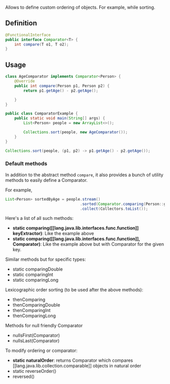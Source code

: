 
Allows to define custom ordering of objects. For example, while sorting.

## Definition
```java
@FunctionalInterface
public interface Comparator<T> {
    int compare(T o1, T o2);
}
```

## Usage

```java
class AgeComparator implements Comparator<Person> {
    @Override
    public int compare(Person p1, Person p2) {
        return p1.getAge() - p2.getAge();   

    }
}

public class ComparatorExample {
    public static void main(String[] args) {
        List<Person> people = new ArrayList<>();

        Collections.sort(people, new AgeComparator());
    }
}
```

```java
Collections.sort(people, (p1, p2) -> p1.getAge() - p2.getAge());
```

### Default methods

In addition to the abstract method `compare`, it also provides a bunch of utility methods to easily define a Comparator.

For example,

```java
List<Person> sortedByAge = people.stream()
                                 .sorted(Comparator.comparing(Person::getAge))
                                 .collect(Collectors.toList());

```

Here's a list of all such methods:

- **static comparing([[lang.java.lib.interfaces.func.function]] keyExtractor)**: Like the example above
- **static comparing([[lang.java.lib.interfaces.func.function]], Comparator)**: Like the example above but with Comparator for the given key.

Similar methods but for specific types:

- static comparingDouble
- static comparingInt
- static comparingLong

Lexicographic order sorting (to be used after the above methods):
- thenComparing
- thenComparingDouble
- thenComparingInt
- thenComparingLong

Methods for null friendly Comparator
- nullsFirst(Comparator)
- nullsLast(Comparator)

To modify ordering or comparator: 
- **static naturalOrder**: returns Comparator which compares [[lang.java.lib.collection.comparable]] objects in natural order
- static reverseOrder()
- reversed()


